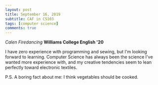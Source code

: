 ```yaml
---
layout: post
title: September 16, 2019
subtitle: CAF in CS103
tags: [computer science]
comments: true
---
```

*Calen Firedancing*
**Williams College English '20**

I have zero experience with programming and sewing, but I'm looking forward to learning. Computer Science has always been the science I've wanted more experience with, and my creative tendencies seem to lean perfectly toward electronic textiles.

P.S. A boring fact about me: I think vegetables should be cooked. 

